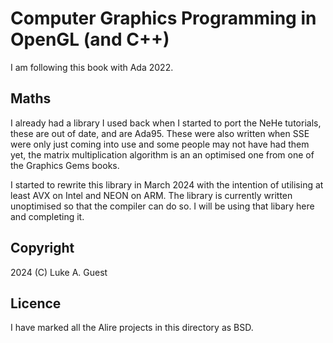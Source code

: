 # Computer Graphics Programming in OpenGL (and C++)

I am following this book with Ada 2022.

## Maths

I already had a library I used back when I started to port the NeHe tutorials,
these are out of date, and are Ada95. These were also written when SSE were
only just coming into use and some people may not have had them yet, the matrix
multiplication algorithm is an an optimised one from one of the Graphics Gems
books.

I started to rewrite this library in March 2024 with the intention of utilising
at least AVX on Intel and NEON on ARM. The library is currently written unoptimised
so that the compiler can do so. I will be using that libary here and completing it.

## Copyright

2024 (C) Luke A. Guest

## Licence

I have marked all the Alire projects in this directory as BSD.
